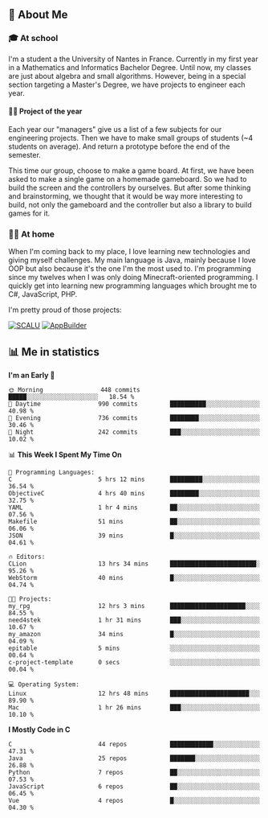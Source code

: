 ## 👀 About Me

### 🎓 At school

I'm a student a the University of Nantes in France. Currently in my first year in a Mathematics and Informatics Bachelor Degree. Until now, my classes are just about algebra and small algorithms. However, being in a special section targeting a Master's Degree, we have projects to engineer each year. 

#### 🔧🔬 Project of the year

Each year our "managers" give us a list of a few subjects for our engineering projects. Then we have to make small groups of students (~4 students on average). And return a prototype before the end of the semester.

This time our group, choose to make a game board. At first, we have been asked to make a single game on a homemade gameboard. So we had to build the screen and the controllers by ourselves. 
But after some thinking and brainstorming, we thought that it would be way more interesting to build, not only the gameboard and the controller but also a library to build games for it.

### 👨‍💻 At home

When I'm coming back to my place, I love learning new technologies and giving myself challenges. My main language is Java, mainly because I love OOP but also because it's the one I'm the most used to. I'm programming since my twelves when I was only doing Minecraft-oriented programming.  I quickly get into learning new programming languages which brought me to C#, JavaScript, PHP. 

I'm pretty proud of those projects:

[![SCALU](https://github-readme-stats.vercel.app/api/pin?username=renardfute&repo=SCALU)](https://github.com/renardfute/scalu)
[![AppBuilder](https://github-readme-stats.vercel.app/api/pin?username=pulsedev2&repo=AppBuilder)](https://github.com/pulsedev2/AppBuilder)

## 📊 Me in statistics
<!--START_SECTION:waka-->
**I'm an Early 🐤** 

```text
🌞 Morning                448 commits         █████░░░░░░░░░░░░░░░░░░░░   18.54 % 
🌆 Daytime                990 commits         ██████████░░░░░░░░░░░░░░░   40.98 % 
🌃 Evening                736 commits         ████████░░░░░░░░░░░░░░░░░   30.46 % 
🌙 Night                  242 commits         ███░░░░░░░░░░░░░░░░░░░░░░   10.02 % 
```


📊 **This Week I Spent My Time On** 

```text
💬 Programming Languages: 
C                        5 hrs 12 mins       █████████░░░░░░░░░░░░░░░░   36.54 % 
ObjectiveC               4 hrs 40 mins       ████████░░░░░░░░░░░░░░░░░   32.75 % 
YAML                     1 hr 4 mins         ██░░░░░░░░░░░░░░░░░░░░░░░   07.56 % 
Makefile                 51 mins             ██░░░░░░░░░░░░░░░░░░░░░░░   06.06 % 
JSON                     39 mins             █░░░░░░░░░░░░░░░░░░░░░░░░   04.61 % 

🔥 Editors: 
CLion                    13 hrs 34 mins      ████████████████████████░   95.26 % 
WebStorm                 40 mins             █░░░░░░░░░░░░░░░░░░░░░░░░   04.74 % 

🐱‍💻 Projects: 
my_rpg                   12 hrs 3 mins       █████████████████████░░░░   84.55 % 
need4stek                1 hr 31 mins        ███░░░░░░░░░░░░░░░░░░░░░░   10.67 % 
my_amazon                34 mins             █░░░░░░░░░░░░░░░░░░░░░░░░   04.09 % 
epitable                 5 mins              ░░░░░░░░░░░░░░░░░░░░░░░░░   00.64 % 
c-project-template       0 secs              ░░░░░░░░░░░░░░░░░░░░░░░░░   00.04 % 

💻 Operating System: 
Linux                    12 hrs 48 mins      ██████████████████████░░░   89.90 % 
Mac                      1 hr 26 mins        ███░░░░░░░░░░░░░░░░░░░░░░   10.10 % 
```

**I Mostly Code in C** 

```text
C                        44 repos            ████████████░░░░░░░░░░░░░   47.31 % 
Java                     25 repos            ███████░░░░░░░░░░░░░░░░░░   26.88 % 
Python                   7 repos             ██░░░░░░░░░░░░░░░░░░░░░░░   07.53 % 
JavaScript               6 repos             ██░░░░░░░░░░░░░░░░░░░░░░░   06.45 % 
Vue                      4 repos             █░░░░░░░░░░░░░░░░░░░░░░░░   04.30 % 
```




<!--END_SECTION:waka-->

